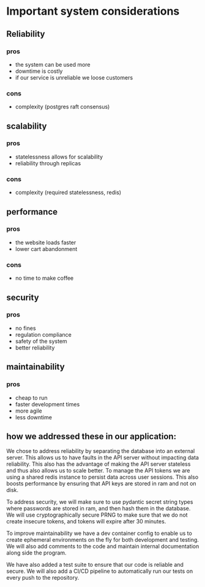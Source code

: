 # Important system considerations

## Reliability

### pros

- the system can be used more
- downtime is costly
- if our service is unreliable we loose customers

### cons

- complexity (postgres raft consensus)

## scalability

### pros

- statelessness allows for scalability
- reliability through replicas

### cons

- complexity (required statelessness, redis)

## performance

### pros

- the website loads faster
- lower cart abandonment

### cons

- no time to make coffee

## security

### pros

- no fines
- regulation compliance
- safety of the system
- better reliability

## maintainability

### pros

- cheap to run
- faster development times
- more agile
- less downtime

## how we addressed these in our application:

We chose to address reliability by separating the database into an external server. This allows us to have faults in the API server without impacting data reliability. This also has the advantage of making the API server stateless and thus also allows us to scale better. To manage the API tokens we are using a shared redis instance to persist data across user sessions. This also boosts performance by ensuring that API keys are stored in ram and not on disk.

To address security, we will make sure to use pydantic secret string types where passwords are stored in ram, and then hash them in the database. We will use cryptographically secure PRNG to make sure that we do not create insecure tokens, and tokens will expire after 30 minutes.

To improve maintainability we have a dev container config to enable us to create ephemeral environments on the fly for both development and testing. We will also add comments to the code and maintain internal documentation along side the program.

We have also added a test suite to ensure that our code is reliable and secure. We will also add a CI/CD pipeline to automatically run our tests on every push to the repository.      